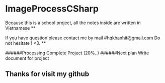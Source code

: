 # ImageProcessCSharp

Because this is a school project, all the notes inside are written in Vietnamese **

If you have question please contact me by mail
#hqkhanhit@gmail.com
Do not hesitate ! <3. **

######Processing 
Complete Project (20%..)
######Next plan
Write document for project

## Thanks for visit my github

